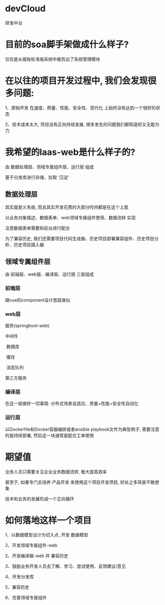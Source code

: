 # devCloud

研发中台

# 目前的soa脚手架做成什么样子?

仅仅是从报账标准版系统中裁剪出了系统管理模块



# 在以往的项目开发过程中, 我们会发现很多问题:

1、原始开发 在速度、质量、性能、安全性、现代化 上始终没有达到一个很好的状态

2、技术成本太大, 项目没有正向持续发展, 很多发生的问题我们都知道却又无能为力



# 我希望的laas-web是什么样子的?

由 数据处理层、领域专属组件层、运行层 组成

基于分发库进行存储、拉取 ‘沉淀’

## 数据处理层

其实就是义务层, 而且其实开发花费的大部分时间都是在这个上面



以业务对象描述、数据表单、web领域专属组件使用、数据流转  实现

注意数据表单需要和前台进行配合



 为了兼容历史, 我们还需要项目代码生成器、历史项目部署兼容组件、历史项目分析、历史项目插入器

## 领域专属组件层

由 前端层、web层、编译层、运行层 三层组成

### 前端层

跟vue的component设计思路类似



### web层

服务(springboot-web)

中间件

​	数据库

​	缓存

​	消息队列

第三方服务



### 编译层

在这一层做好一切事情: 分布式场景自适应、质量+性能+安全性自动化 



### 运行层

以Dockerfile和Docker容器编排或者ansible playbook文件为典型例子, 需要注意的是持续部署, 然后这一块通常是配合工单使用



# 期望值

业务人员只需要关注企业业务数据流转, 极大提高效率



甚至于, 如果专门去培养 产品开发 来使用这个项目开发项目, 好处之多简直不敢想象



技术和业务的发展形成一个正向循环



# 如何落地这样一个项目

1、以数据模型设计为切入点, 开发 数据模型

2、开发领域专属组件-web

2、开发编译器-web 并 兼容历史

3、鼓励业务开发人员去了解、学习、尝试使用、反馈建议/意见

4、开发分发库

5、兼容历史

6、完善领域专属组件



